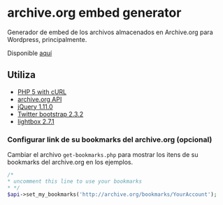 archive.org embed generator
===========================

Generador de embed de los archivos almacenados en Archive.org para Wordpress, principalmente. 

Disponible [aquí](http://archive.laborautonomo.96.lt/ "Acessar")

Utiliza
-------
* [PHP 5 with cURL](https://php.net/manual/book.curl.php)
* [archive.org API](http://archive.org/help/json.php)
* [jQuery 1.11.0](https://github.com/jquery/jquery)
* [Twitter bootstrap 2.3.2](https://github.com/twbs/bootstrap)
* [lightbox 2.7.1](https://github.com/lokesh/lightbox2/)

### Configurar link de su bookmarks del archive.org  (opcional)
Cambiar el archivo `get-bookmarks.php` para mostrar los itens de su bookmarks del archive.org en los ejemplos.

```php
/*
* uncomment this line to use your bookmarks
* */
$api->set_my_bookmarks('http://archive.org/bookmarks/YourAccount');
```